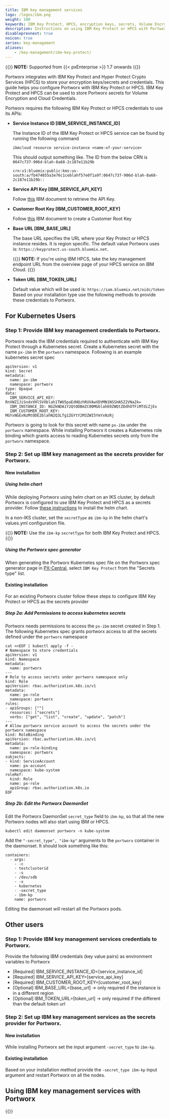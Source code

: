 ```yaml
---
title: IBM key management services
logo: /logos/ibm.png
weight: 100
keywords: IBM Key Protect, HPCS, encryption keys, secrets, Volume Encryption, Cloud Credentials
description: Instructions on using IBM Key Protect or HPCS with Portworx
disableprevnext: true
noicon: true
series: key-management
aliases:
    - /key-management/ibm-key-protect/
---
```

{{<info>}}
**NOTE:** Supported from {{< pxEnterprise >}} 1.7 onwards
{{</info>}}

Portworx integrates with IBM Key Protect and Hyper Protect Crypto Services (HPCS) to store your encryption keys/secrets and credentials. This guide helps you configure Portworx with IBM Key Protect or HPCS. IBM Key Protect and HPCS can be used to store Portworx secrets for Volume Encryption and Cloud Credentials.

Portworx requires the following IBM Key Protect or HPCS credentials to use its APIs:

- **Service Instance ID [IBM_SERVICE_INSTANCE_ID]**

    The Instance ID of the IBM Key Protect or HPCS service can be found by running the following command

    ```text
    ibmcloud resource service-instance <name-of-your-service>
    ```

    This should output something like. The ID from the below CRN is `0647c737-906d-blah-8a68-2c187e11b29b`
    ```
    crn:v1:bluemix:public:kms:us-south:a/fb474855a3e76c1ceblahf57e0f1a9f:0647c737-906d-blah-8a68-2c187e11b29b::
    ```

- **Service API Key [IBM_SERVICE_API_KEY]**

    Follow [this](https://cloud.ibm.com/docs/iam?topic=iam-serviceidapikeys#serviceidapikeys) IBM document to retrieve the API Key.

- **Customer Root Key [IBM_CUSTOMER_ROOT_KEY]**

    Follow [this](https://cloud.ibm.com/docs/key-protect?topic=key-protect-create-root-keys) IBM document to create a Customer Root Key

- **Base URL [IBM_BASE_URL]**

    The base URL specifies the URL where your Key Protect or HPCS instance resides. It is region specific. The default value Portworx uses is: `https://keyprotect.us-south.bluemix.net`.

    {{<info>}}
**NOTE:** If you're using IBM HPCS, take the key management endpoint URL from the overview page of your HPCS service on IBM Cloud.
    {{</info>}}

- **Token URL [IBM_TOKEN_URL]**

    Default value which will be used is: `https://iam.bluemix.net/oidc/token`
    Based on your installation type use the following methods to provide these credentials to Portworx.

## For Kubernetes Users

### Step 1: Provide IBM key management credentials to Portworx.

Portworx reads the IBM credentials required to authenticate with IBM Key Protect through a Kubernetes secret. Create a Kubernetes secret with the name `px-ibm` in the `portworx` namespace. Following is an example kubernetes secret spec

```text
apiVersion: v1
kind: Secret
metadata:
  name: px-ibm
  namespace: portworx
type: Opaque
data:
  IBM_SERVICE_API_KEY: RnVWZ1JiSndxVHl5VXblah1TWU5paEdHQzhRUVAwVDVMN1NSSHA5Z2VNa2k=
  IBM_INSTANCE_ID: NGZkNDA1Y2QtODBmZC00MGblahE0ZWQtZDdhOTFiMTdiZjEx
  IBM_CUSTOMER_ROOT_KEY: MGYxNGExNzMtODE2blahN2Q3LTg1ZGYtY2M3ZWI5YmYxNzRj
```

Portworx is going to look for this secret with name `px-ibm` under the `portworx` namespace. While installing Portworx it creates a Kubernetes role binding which grants access to reading Kubernetes secrets only from the `portworx` namespace.

### Step 2: Set up IBM key management as the secrets provider for Portworx.

#### New installation

##### Using helm chart

While deploying Portworx using helm chart on an IKS cluster, by default Portworx is configured to use IBM Key Protect and HPCS as a secrets provider. Follow [these instructions](https://github.com/portworx/helm/blob/master/charts/portworx/README.md) to install the helm chart.

In a non-IKS cluster, set the `secretType` as `ibm-kp` in the helm chart's values.yml configuration file.

{{<info>}}
**NOTE:** Use the `ibm-kp` `secretType` for both IBM Key Protect and HPCS. 
{{</info>}}

##### Using the Portworx spec generator
When generating the Portworx Kubernetes spec file on the Portworx spec generator page in [PX-Central](https://central.portworx.com), select `IBM Key Protect` from the "Secrets type" list.

#### Existing installation

For an existing Portworx cluster follow these steps to configure IBM Key Protect or HPCS as the secrets provider

##### Step 2a: Add Permissions to access kubernetes secrets

Portworx needs permissions to access the `px-ibm` secret created in Step 1. The following Kubernetes spec grants portworx access to all the secrets defined under the `portworx` namespace

```text
cat <<EOF | kubectl apply -f -
# Namespace to store credentials
apiVersion: v1
kind: Namespace
metadata:
  name: portworx
---
# Role to access secrets under portworx namespace only
kind: Role
apiVersion: rbac.authorization.k8s.io/v1
metadata:
  name: px-role
  namespace: portworx
rules:
- apiGroups: [""]
  resources: ["secrets"]
  verbs: ["get", "list", "create", "update", "patch"]
---
# Allow portworx service account to access the secrets under the portworx namespace
kind: RoleBinding
apiVersion: rbac.authorization.k8s.io/v1
metadata:
  name: px-role-binding
  namespace: portworx
subjects:
- kind: ServiceAccount
  name: px-account
  namespace: kube-system
roleRef:
  kind: Role
  name: px-role
  apiGroup: rbac.authorization.k8s.io
EOF
```

##### Step 2b: Edit the Portworx DaemonSet

Edit the Portworx DaemonSet `secret_type` field to `ibm-kp`, so that all the new Portworx nodes will also start using IBM  or HPCS.

```text
kubectl edit daemonset portworx -n kube-system
```

Add the `"-secret_type", "ibm-kp"` arguments to the `portworx` container in the daemonset. It should look something like this:
```text
containers:
  - args:
    - -c
    - testclusterid
    - -s
    - /dev/sdb
    - -x
    - kubernetes
    - -secret_type
    - ibm-kp
    name: portworx
```

Editing the daemonset will restart all the Portworx pods.

## Other users

### Step 1: Provide IBM key management services credentials to Portworx.

Provide the following IBM credentials (key value pairs) as environment variables to Portworx

- [Required] IBM_SERVICE_INSTANCE_ID=[service_instance_id]
- [Required] IBM_SERVICE_API_KEY=[service_api_key]
- [Required] IBM_CUSTOMER_ROOT_KEY=[customer_root_key]
- [Optional] IBM_BASE_URL=[base_url] → only required if the instance is in a different region
- [Optional] IBM_TOKEN_URL=[token_url] → only required if the different than the default token url

### Step 2: Set up IBM key management services as the secrets provider for Portworx.

#### New installation

While installing Portworx set the input argument `-secret_type` to `ibm-kp`.

#### Existing installation

Based on your installation method provide the `-secret_type ibm-kp` input argument and restart Portworx on all the nodes.


## Using IBM key management services with Portworx

{{<homelist series="ibm-key-protect-uses">}}

